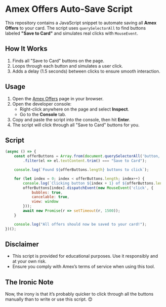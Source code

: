 # Amex Offers Auto-Save Script

This repository contains a JavaScript snippet to automate saving all **Amex Offers** to your card. The script uses `querySelectorAll` to find buttons labeled **"Save to Card"** and simulates real clicks with `MouseEvent`.

## How It Works
1. Finds all "Save to Card" buttons on the page.
2. Loops through each button and simulates a user click.
3. Adds a delay (1.5 seconds) between clicks to ensure smooth interaction.

## Usage
1. Open the [Amex Offers](https://global.americanexpress.com/offers/eligible) page in your browser.
2. Open the developer console:
   - Right-click anywhere on the page and select **Inspect**.
   - Go to the **Console** tab.
3. Copy and paste the script into the console, then hit **Enter**.
4. The script will click through all "Save to Card" buttons for you.

## Script
```javascript
(async () => {
    const offerButtons = Array.from(document.querySelectorAll('button, a'))
        .filter(el => el.textContent.trim() === "Save to Card");

    console.log(`Found ${offerButtons.length} buttons to click`);

    for (let index = 0; index < offerButtons.length; index++) {
        console.log(`Clicking button ${index + 1} of ${offerButtons.length}`);
        offerButtons[index].dispatchEvent(new MouseEvent('click', { 
            bubbles: true, 
            cancelable: true, 
            view: window 
        }));
        await new Promise(r => setTimeout(r, 1500));
    }

    console.log("All offers should now be saved to your card!");
})();
```

## Disclaimer
* This script is provided for educational purposes. Use it responsibly and at your own risk.
* Ensure you comply with Amex’s terms of service when using this tool.

## The Ironic Note

Now, the irony is that it’s probably quicker to click through all the buttons manually than to write or use this script. 😊
